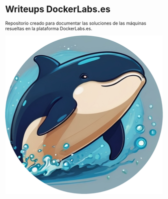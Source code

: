 # Writeups DockerLabs.es

Repositorio creado para documentar las soluciones de las máquinas resueltas en la plataforma DockerLabs.es.

![alt text](ballena.png)
